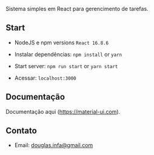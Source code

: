 Sistema simples em React para gerencimento de tarefas.

## Start

- NodeJS e npm versions `React 16.8.6`

- Instalar dependências: `npm install` or `yarn`

- Start server: `npm run start` or `yarn start`

- Acessar: `localhost:3000`

## Documentação

Documentação aqui (https://material-ui.com).

## Contato

- Email: douglas.infa@gmail.com
